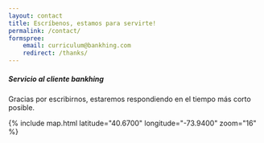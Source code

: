 ```yaml
---
layout: contact
title: Escríbenos, estamos para servirte!
permalink: /contact/
formspree:
    email: curriculum@bankhing.com 
    redirect: /thanks/
---
```


##### Servicio al cliente bankhing

Gracias por escribirnos, estaremos respondiendo en el tiempo más corto posible.

{% include map.html latitude="40.6700" longitude="-73.9400" zoom="16" %}
